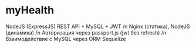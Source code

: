 # myHealth
NodeJS (ExpressJS) REST API + MySQL + JWT /n
Nginx (статика), NodeJS (динамика) /n
Авторизация через passport.js (jwt без refresh) /n
Взаимодействие с MySQL через ORM Sequelize
